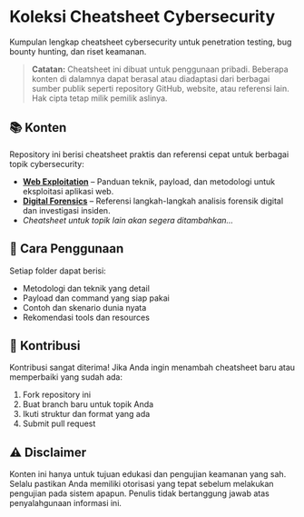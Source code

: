 # Koleksi Cheatsheet Cybersecurity

Kumpulan lengkap cheatsheet cybersecurity untuk penetration testing, bug bounty hunting, dan riset keamanan.

> **Catatan:** Cheatsheet ini dibuat untuk penggunaan pribadi. Beberapa konten di dalamnya dapat berasal atau diadaptasi dari berbagai sumber publik seperti repository GitHub, website, atau referensi lain. Hak cipta tetap milik pemilik aslinya.

## 📚 Konten

Repository ini berisi cheatsheet praktis dan referensi cepat untuk berbagai topik cybersecurity:

- **[Web Exploitation](./web-exploitation/)** – Panduan teknik, payload, dan metodologi untuk eksploitasi aplikasi web.
- **[Digital Forensics](./digital-foresics/)** – Referensi langkah-langkah analisis forensik digital dan investigasi insiden.
- _Cheatsheet untuk topik lain akan segera ditambahkan..._

## 🚀 Cara Penggunaan

Setiap folder dapat berisi:

- Metodologi dan teknik yang detail
- Payload dan command yang siap pakai
- Contoh dan skenario dunia nyata
- Rekomendasi tools dan resources

## 🤝 Kontribusi

Kontribusi sangat diterima! Jika Anda ingin menambah cheatsheet baru atau memperbaiki yang sudah ada:

1. Fork repository ini
2. Buat branch baru untuk topik Anda
3. Ikuti struktur dan format yang ada
4. Submit pull request

## ⚠️ Disclaimer

Konten ini hanya untuk tujuan edukasi dan pengujian keamanan yang sah. Selalu pastikan Anda memiliki otorisasi yang tepat sebelum melakukan pengujian pada sistem apapun. Penulis tidak bertanggung jawab atas penyalahgunaan informasi ini.
